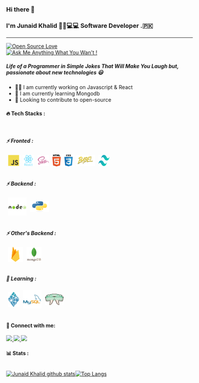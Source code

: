 ### Hi there 👋

### I'm Junaid Khalid 👨‍💻💻💻 Software Developer .🇵🇰
<hr style="height: 1px;">

[![Open Source Love](https://badges.frapsoft.com/os/v2/open-source-150x25.png?v=103)](https://github.com/Junaid20001)<br />
[![Ask Me Anything What You Wan't !](https://img.shields.io/badge/Ask%20me-anything-1abc9c.svg)](https://github.com/Junaid20001)



##### Life of a Programmer in Simple Jokes That Will Make You Laugh but, passionate about new technologies 😃

- 👨‍💻 I am currently working on Javascript & React
- 🌱 I am currently learning Mongodb
- 💫 Looking to contribute to open-source

<!-- <h4 align="center"> 
  Visitor count<br>
  <img src="https://profile-counter.glitch.me/Junaid20001" />
</h4> -->
<!-- 
<img src="https://img.shields.io/badge/<badge>%20-%23<badge-color>.svg?&style=for-the-badge&logo=<badge>&logoColor=<logo-color>"/> -->

<!-- <hr style='height: 1px;' /> -->

####  🔥 Tech Stacks :
<br />

##### ⚡️ Fronted :

<div style="display: flex; align-items: center;">
<img style="margin: 0 5px;" src='./tech-images/javascript.svg'  width="30" height="30" alt='Javascript' />
<img style="margin: 0 5px;" src='./tech-images/react.svg'  width="30" height="30" alt='React' />
<img style="margin: 0 5px;" src='./tech-images/sass.svg'  width="30" height="30" alt='Sass' />
<img height="32" width="32" src="https://raw.githubusercontent.com/github/explore/80688e429a7d4ef2fca1e82350fe8e3517d3494d/topics/html/html.png" />
<img height="32" width="32" src="https://raw.githubusercontent.com/github/explore/80688e429a7d4ef2fca1e82350fe8e3517d3494d/topics/css/css.png" />
<img  style="margin: 0 5px;"src='./tech-images/Babel_Logo.png'  width="50" height="30" alt='BableJs' />
<img style="margin: 0 5px;" src='./tech-images/tailwindlogo.png'  width="30" height="30" alt='Tailwindcss' />
</div>

<br />

##### ⚡️ Backend :

<div style="display: flex; align-items: center;">
<img style="margin: 0 5px;" src='./tech-images/nodejs.svg'  width="50" height="50" alt='NodeJs' />
<img style="margin: 0 5px;" src='./tech-images/python.svg'  width="50" height="30" alt='Python' />
</div>

<br />

##### ⚡️ Other's Backend :

<div style="display: flex; align-items: center;">
<img style="margin: 0 5px;" src='./tech-images/firebase.png'  width="40" height="40" alt='Firebase' />
<img style="margin: 0 5px;" src='./tech-images/mongodb.svg'  width="40" height="40" alt='Mongodb' />
</div>

<br />

##### 🌟 Learning :

<div style="display: flex; align-items: center;">
<img style="margin: 0 5px;" src='./tech-images/netlify.svg'  width="30" height="40" alt='Netlify' />
<img style="margin: 0 5px;" src='./tech-images/mysql.svg'  width="50" height="50" alt='MySql' />
<img  style="margin: 0 5px;"src='./tech-images/surge.svg'  width="50" height="30" alt='Surge.sh' />

</div>

<br />

#### 🤝 Connect with me:

<a href="https://www.linkedin.com/in/junaid-khalid-01ba56194">
<img src="https://img.shields.io/badge/linkedin%20-%230077B5.svg?&style=for-the-badge&logo=linkedin&logoColor=white"/>
</a>
<a href="https://twitter.com/Junaidk20001">
<img src="https://img.shields.io/badge/Twitter%20-%231DA1F2.svg?&style=for-the-badge&logo=Twitter&logoColor=white"/>
</a>
<a href="mailto:junaidkhalid20001@gmail.com">
<img src="https://img.shields.io/badge/gmail-D14836.svg?&style=for-the-badge&logo=gmail&logoColor=white"/> 
</a>

<br />

#### 📊 Stats :

<div style="display: flex;">

[![Junaid Khalid github stats](https://github-readme-stats.vercel.app/api?username=Junaid20001&show_icons=true&theme=radical)](https://github.com/anuraghazra/github-readme-stats)


[![Top Langs](https://github-readme-stats.vercel.app/api/top-langs/?username=Junaid20001&theme=highcontrast&langs_count=8)](https://github.com/Junaid20001/github-readme-stats)
